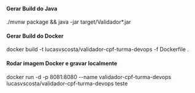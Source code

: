 #### Gerar Build  do Java ####
 ./mvnw package && java -jar target/Validador*.jar

#### Gerar Build do Docker ####
docker build -t lucasvscosta/validador-cpf-turma-devops -f Dockerfile .

#### Rodar imagem Docker e gravar localmente ####
docker run -d -p 8081:8080 --name validador-cpf-turma-devops lucasvscosta/validador-cpf-turma-devops
teste